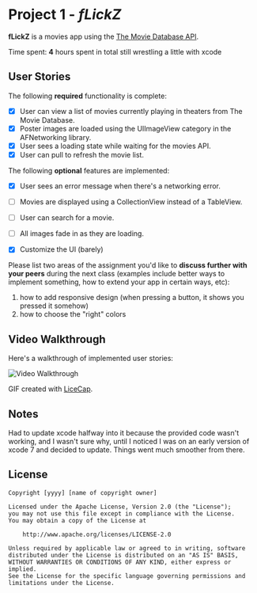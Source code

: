 # Project 1 - *fLickZ*

**fLickZ** is a movies app using the [The Movie Database API](http://docs.themoviedb.apiary.io/#).
 
Time spent: **4** hours spent in total
still wrestling a little with xcode

## User Stories

The following **required** functionality is complete:

- [x] User can view a list of movies currently playing in theaters from The Movie Database.
- [x] Poster images are loaded using the UIImageView category in the AFNetworking library.
- [x] User sees a loading state while waiting for the movies API.
- [x] User can pull to refresh the movie list.

The following **optional** features are implemented:

- [x] User sees an error message when there's a networking error.
- [ ] Movies are displayed using a CollectionView instead of a TableView.
- [ ] User can search for a movie.
- [ ] All images fade in as they are loading.
- [x] Customize the UI (barely)



Please list two areas of the assignment you'd like to **discuss further with your peers** during the next class (examples include better ways to implement something, how to extend your app in certain ways, etc):

1. how to add responsive design (when pressing a button, it shows you pressed it somehow)
2. how to choose the "right" colors

## Video Walkthrough 

Here's a walkthrough of implemented user stories:

<img src='http://i.imgur.com/qcJ2uLa.gif' title='Video Walkthrough' width='' alt='Video Walkthrough' />

GIF created with [LiceCap](http://www.cockos.com/licecap/).

## Notes

Had to update xcode halfway into it because the provided code wasn't working, and I wasn't sure why, until I noticed I was on an early version of xcode 7 and decided to update. Things went much smoother from there.

## License

    Copyright [yyyy] [name of copyright owner]

    Licensed under the Apache License, Version 2.0 (the "License");
    you may not use this file except in compliance with the License.
    You may obtain a copy of the License at

        http://www.apache.org/licenses/LICENSE-2.0

    Unless required by applicable law or agreed to in writing, software
    distributed under the License is distributed on an "AS IS" BASIS,
    WITHOUT WARRANTIES OR CONDITIONS OF ANY KIND, either express or implied.
    See the License for the specific language governing permissions and
    limitations under the License.
